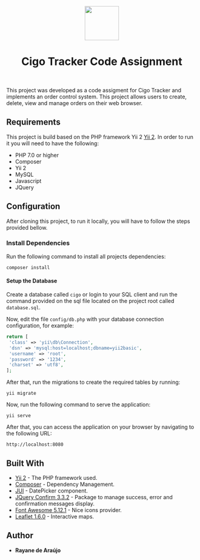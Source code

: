 <p align="center">
    <a href="https://github.com/yiisoft" target="_blank">
        <img src="https://cigotracker.com/themes/basic/images/cigo-logos/Cigo-logo-sq128.png" height="90px">
    </a>
    <h1 align="center">Cigo Tracker Code Assignment</h1>
    <br>
</p>

This project was developed as a code assigment for Cigo Tracker and implements an order control system.
This project allows users to create, delete, view and manage orders on their web browser.

## Requirements
This project is build based on the PHP framework Yii 2 [Yii 2](http://www.yiiframework.com/).
In order to run it you will need to have the following:

- PHP 7.0 or higher
- Composer
- Yii 2
- MySQL
- Javascript
- JQuery


Configuration
------------

After cloning this project, to run it locally, you will have to follow the steps provided bellow.

### Install Dependencies

Run the following command to install all projects dependencies:

```composer install```

#### Setup the Database

Create a database called ```cigo``` or login to your SQL client and run the command provided on the sql file located
on the project root called ```database.sql```.

Now, edit the file `config/db.php` with your database connection configuration, for example:

```php
return [
 'class' => 'yii\db\Connection',
 'dsn' => 'mysql:host=localhost;dbname=yii2basic',
 'username' => 'root',
 'password' => '1234',
 'charset' => 'utf8',
];
```

After that, run the migrations to create the required tables by running:

```yii migrate```

Now, run the following command to serve the application:

```yii serve```

After that, you can access the application on your browser by navigating to the following URL:

~~~
http://localhost:8080
~~~

## Built With

* [Yii 2](http://www.yiiframework.com/) - The PHP framework used.
* [Composer](https://getcomposer.org/) - Dependency Management.
* [JUI](https://github.com/yiisoft/yii2-jui) - DatePicker component.
* [JQuery Confirm 3.3.2](https://craftpip.github.io/jquery-confirm/) - Package to manage success, error and confirmation messages display.
* [Font Awesome 5.12.1](https://fontawesome.com/) - Nice icons provider.
* [Leaflet 1.6.0](https://leafletjs.com/) - Interactive maps.

## Author

* **Rayane de Araújo**